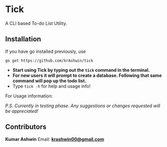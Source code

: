 # Tick
A CLI based To-do List Utility.


## Installation
If you have go installed previously, use
```shell 
go get https://github.com/krAshwin/tick
```

* **Start using Tick by typing out the `tick` command in the terminal.**
* **For new users it will prompt to create a database. Following that same command will pop up the todo list.**
* Type `tick -h` for help and usage info!

For Usage information: 

_P.S. Currently in testing phase. Any suggestions or changes requested will be appreciated!_

## Contributors
**Kumar Ashwin**
Email: **krashwin00@gmail.com**
